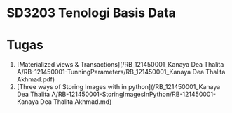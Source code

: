 # SD3203 Tenologi Basis Data

# Tugas
1. [Materialized views & Transactions](/RB_121450001_Kanaya Dea Thalita A/RB-121450001-TunningParameters/RB_121450001_Kanaya Dea Thalita Akhmad.pdf)
2. [Three ways of Storing Images with in python](/RB_121450001_Kanaya Dea Thalita A/RB-121450001-StoringImagesInPython/RB-121450001-Kanaya Dea Thalita Akhmad.md)
